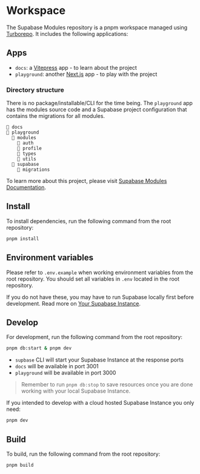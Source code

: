 # Workspace

The Supabase Modules repository is a pnpm workspace managed using [Turborepo](https://turbo.build/repo). It includes the following applications:

## Apps

- `docs`: a [Vitepress](https://vitepress.dev/) app - to learn about the project
- `playground`: another [Next.js](https://nextjs.org/) app - to play with the project

### Directory structure

There is no package/installable/CLI for the time being. The `playground` app has the modules source code and a Supabase project configuration that contains the migrations for all modules.

```
📁 docs
📁 playground
  📁 modules
    📁 auth
    📁 profile
    📁 types
    📁 utils
  📁 supabase
    📁 migrations
```

To learn more about this project, please visit [Supabase Modules Documentation](https://supabase-modules-docs.vercel.app/).

## Install

To install dependencies, run the following command from the root repository:

```bash
pnpm install
```

## Environment variables

Please refer to `.env.example` when working environment variables from the root repository. You should set all variables in `.env` located in the root repository.

If you do not have these, you may have to run Supabase locally first before development. Read more on [Your Supabase Instance](https://supabase-modules-docs.vercel.app/getting-started/supabase).

## Develop

For development, run the following command from the root repository:

```bash
pnpm db:start & pnpm dev
```

- `supbase` CLI will start your Supabase Instance at the response ports
- `docs` will be available in port 3001
- `playground` will be available in port 3000

> Remember to run `pnpm db:stop` to save resources once you are done working with your local Supabase Instance.

If you intended to develop with a cloud hosted Supabase Instance you only need:

```bash
pnpm dev
```

## Build

To build, run the following command from the root repository:

```bash
pnpm build
```
